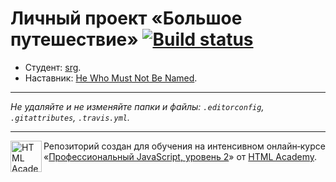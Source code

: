 # Личный проект «Большое путешествие» [![Build status][travis-image]][travis-url]

* Студент: [srg](https://up.htmlacademy.ru/ecmascript/12/user/1028327).
* Наставник: [He Who Must Not Be Named](https://www.youtube.com/watch?v=dQw4w9WgXcQ).

---

_Не удаляйте и не изменяйте папки и файлы:_
_`.editorconfig`, `.gitattributes`, `.travis.yml`._

---

<a href="https://htmlacademy.ru/intensive/ecmascript"><img align="left" width="50" height="50" title="HTML Academy" src="https://up.htmlacademy.ru/static/img/intensive/ecmascript/logo-for-github.svg"></a>

Репозиторий создан для обучения на интенсивном онлайн‑курсе «[Профессиональный JavaScript, уровень 2](https://htmlacademy.ru/intensive/ecmascript)» от [HTML Academy](https://htmlacademy.ru).

[travis-image]: https://travis-ci.com/htmlacademy-ecmascript/1028327-big-trip-12.svg?branch=master
[travis-url]: https://travis-ci.com/htmlacademy-ecmascript/1028327-big-trip-12
